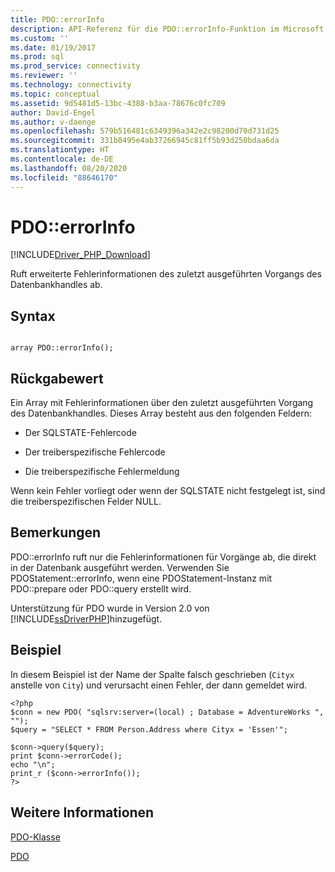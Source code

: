 ```yaml
---
title: PDO::errorInfo
description: API-Referenz für die PDO::errorInfo-Funktion im Microsoft PDO_SQLSRV-Treiber für PHP für SQL Server.
ms.custom: ''
ms.date: 01/19/2017
ms.prod: sql
ms.prod_service: connectivity
ms.reviewer: ''
ms.technology: connectivity
ms.topic: conceptual
ms.assetid: 9d5481d5-13bc-4388-b3aa-78676c0fc709
author: David-Engel
ms.author: v-daenge
ms.openlocfilehash: 579b516481c6349396a342e2c98200d70d731d25
ms.sourcegitcommit: 331b8495e4ab37266945c81ff5b93d250bdaa6da
ms.translationtype: HT
ms.contentlocale: de-DE
ms.lasthandoff: 08/20/2020
ms.locfileid: "88646170"
---
```

# <a name="pdoerrorinfo"></a>PDO::errorInfo
[!INCLUDE[Driver_PHP_Download](../../includes/driver_php_download.md)]

Ruft erweiterte Fehlerinformationen des zuletzt ausgeführten Vorgangs des Datenbankhandles ab.  
  
## <a name="syntax"></a>Syntax  
  
```  
  
array PDO::errorInfo();  
```  
  
## <a name="return-value"></a>Rückgabewert  
Ein Array mit Fehlerinformationen über den zuletzt ausgeführten Vorgang des Datenbankhandles. Dieses Array besteht aus den folgenden Feldern:  
  
-   Der SQLSTATE-Fehlercode  
  
-   Der treiberspezifische Fehlercode  
  
-   Die treiberspezifische Fehlermeldung  
  
Wenn kein Fehler vorliegt oder wenn der SQLSTATE nicht festgelegt ist, sind die treiberspezifischen Felder NULL.  
  
## <a name="remarks"></a>Bemerkungen  
PDO::errorInfo ruft nur die Fehlerinformationen für Vorgänge ab, die direkt in der Datenbank ausgeführt werden. Verwenden Sie PDOStatement::errorInfo, wenn eine PDOStatement-Instanz mit PDO::prepare oder PDO::query erstellt wird.  
  
Unterstützung für PDO wurde in Version 2.0 von [!INCLUDE[ssDriverPHP](../../includes/ssdriverphp_md.md)]hinzugefügt.  
  
## <a name="example"></a>Beispiel  
In diesem Beispiel ist der Name der Spalte falsch geschrieben (`Cityx` anstelle von `City`) und verursacht einen Fehler, der dann gemeldet wird.  
  
```  
<?php  
$conn = new PDO( "sqlsrv:server=(local) ; Database = AdventureWorks ", "");  
$query = "SELECT * FROM Person.Address where Cityx = 'Essen'";  
  
$conn->query($query);  
print $conn->errorCode();  
echo "\n";  
print_r ($conn->errorInfo());  
?>  
```  
  
## <a name="see-also"></a>Weitere Informationen  
[PDO-Klasse](../../connect/php/pdo-class.md)

[PDO](https://php.net/manual/book.pdo.php)  
  
